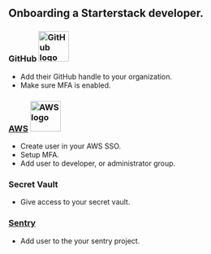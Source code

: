 ## Onboarding a Starterstack developer.

### GitHub <img src="https://github.githubassets.com/images/modules/logos_page/GitHub-Mark.png" width="60" alt="GitHub logo">

- Add their GitHub handle to your organization.
- Make sure MFA is enabled.

### [AWS](https://aws.amazon.com/what-is-cloud-computing) <img src="https://d0.awsstatic.com/logos/powered-by-aws.png" width="60" alt="AWS logo">

- Create user in your AWS SSO.
- Setup MFA.
- Add user to developer, or administrator group.

### Secret Vault

- Give access to your secret vault.

### [Sentry](https://sentry.io)

- Add user to the your sentry project.
